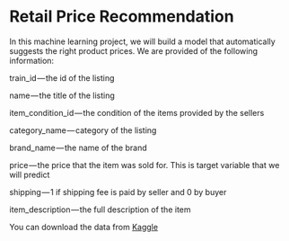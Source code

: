 # Retail Price Recommendation
In this machine learning project, we will build a model that automatically suggests the right product prices. 
We are provided of the following information:

train_id — the id of the listing

name — the title of the listing

item_condition_id — the condition of the items provided by the sellers

category_name — category of the listing

brand_name — the name of the brand

price — the price that the item was sold for. This is target variable that we will predict

shipping — 1 if shipping fee is paid by seller and 0 by buyer

item_description — the full description of the item

You can download the data from <a href="https://www.kaggle.com/saitosean/mercari"> Kaggle </a>
